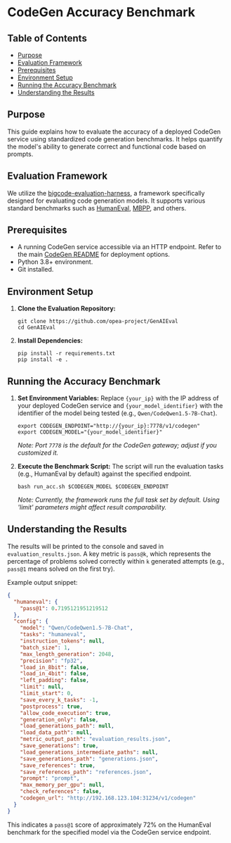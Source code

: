 # CodeGen Accuracy Benchmark

## Table of Contents

- [Purpose](#purpose)
- [Evaluation Framework](#evaluation-framework)
- [Prerequisites](#prerequisites)
- [Environment Setup](#environment-setup)
- [Running the Accuracy Benchmark](#running-the-accuracy-benchmark)
- [Understanding the Results](#understanding-the-results)

## Purpose

This guide explains how to evaluate the accuracy of a deployed CodeGen service using standardized code generation benchmarks. It helps quantify the model's ability to generate correct and functional code based on prompts.

## Evaluation Framework

We utilize the [bigcode-evaluation-harness](https://github.com/bigcode-project/bigcode-evaluation-harness), a framework specifically designed for evaluating code generation models. It supports various standard benchmarks such as [HumanEval](https://huggingface.co/datasets/openai_humaneval), [MBPP](https://huggingface.co/datasets/mbpp), and others.

## Prerequisites

- A running CodeGen service accessible via an HTTP endpoint. Refer to the main [CodeGen README](../../README.md) for deployment options.
- Python 3.8+ environment.
- Git installed.

## Environment Setup

1.  **Clone the Evaluation Repository:**

    ```shell
    git clone https://github.com/opea-project/GenAIEval
    cd GenAIEval
    ```

2.  **Install Dependencies:**
    ```shell
    pip install -r requirements.txt
    pip install -e .
    ```

## Running the Accuracy Benchmark

1.  **Set Environment Variables:**
    Replace `{your_ip}` with the IP address of your deployed CodeGen service and `{your_model_identifier}` with the identifier of the model being tested (e.g., `Qwen/CodeQwen1.5-7B-Chat`).

    ```shell
    export CODEGEN_ENDPOINT="http://{your_ip}:7778/v1/codegen"
    export CODEGEN_MODEL="{your_model_identifier}"
    ```

    _Note: Port `7778` is the default for the CodeGen gateway; adjust if you customized it._

2.  **Execute the Benchmark Script:**
    The script will run the evaluation tasks (e.g., HumanEval by default) against the specified endpoint.

    ```shell
    bash run_acc.sh $CODEGEN_MODEL $CODEGEN_ENDPOINT
    ```

    _Note: Currently, the framework runs the full task set by default. Using 'limit' parameters might affect result comparability._

## Understanding the Results

The results will be printed to the console and saved in `evaluation_results.json`. A key metric is `pass@k`, which represents the percentage of problems solved correctly within `k` generated attempts (e.g., `pass@1` means solved on the first try).

Example output snippet:

```json
{
  "humaneval": {
    "pass@1": 0.7195121951219512
  },
  "config": {
    "model": "Qwen/CodeQwen1.5-7B-Chat",
    "tasks": "humaneval",
    "instruction_tokens": null,
    "batch_size": 1,
    "max_length_generation": 2048,
    "precision": "fp32",
    "load_in_8bit": false,
    "load_in_4bit": false,
    "left_padding": false,
    "limit": null,
    "limit_start": 0,
    "save_every_k_tasks": -1,
    "postprocess": true,
    "allow_code_execution": true,
    "generation_only": false,
    "load_generations_path": null,
    "load_data_path": null,
    "metric_output_path": "evaluation_results.json",
    "save_generations": true,
    "load_generations_intermediate_paths": null,
    "save_generations_path": "generations.json",
    "save_references": true,
    "save_references_path": "references.json",
    "prompt": "prompt",
    "max_memory_per_gpu": null,
    "check_references": false,
    "codegen_url": "http://192.168.123.104:31234/v1/codegen"
  }
}
```

This indicates a `pass@1` score of approximately 72% on the HumanEval benchmark for the specified model via the CodeGen service endpoint.
